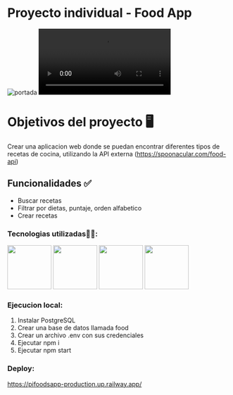 # Proyecto individual - Food App

![portada](public\foodApp.png)
![presentacion](https://pifoodsapp-production.up.railway.app/pexels-pressmaster-3196344-3840x2160-25fps.mp4)    

# Objetivos del proyecto 🖥️

Crear una aplicacion web donde se puedan encontrar diferentes tipos de recetas de cocina, utilizando la API externa (https://spoonacular.com/food-api)

## Funcionalidades  ✅

- Buscar recetas
- Filtrar por dietas, puntaje, orden alfabetico
- Crear recetas

### Tecnologias utilizadas👨‍💻:

<img src="https://i0.wp.com/theicom.org/wp-content/uploads/2016/03/js-logo.png?fit=500%2C500&ssl=1&w=640" width="100" height="100">
<img src="https://techinfini.in/wp-content/uploads/2017/09/React-Logo-1.png" width="100" height="100">
<img src="https://www.vectorlogo.zone/logos/postgresql/postgresql-ar21.png" width="100" height="100">
<img src="https://upload.wikimedia.org/wikipedia/commons/6/64/Expressjs.png" width="100" height="100">

### Ejecucion local:

1. Instalar PostgreSQL
2. Crear una base de datos llamada food
3. Crear un archivo .env con sus credenciales
4. Ejecutar npm i 
5. Ejecutar npm start

### Deploy: 

https://pifoodsapp-production.up.railway.app/
